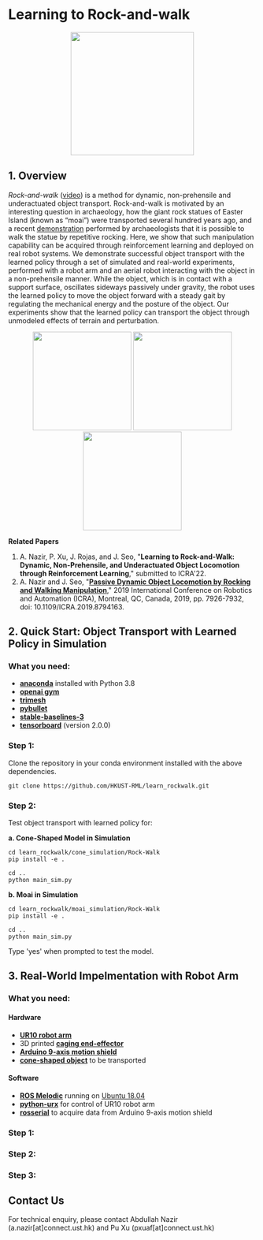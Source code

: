# Learning to Rock-and-walk

<p align="center">
  <img height="250" src="https://github.com/HKUST-RML/learn_rockwalk/blob/main/media/moai_rviz_standard.gif">
</p>

## 1. Overview
 *Rock-and-walk* ([video](https://youtu.be/yyURupLXQjk)) is a method for dynamic, non-prehensile and underactuated object transport. Rock-and-walk is motivated by an interesting question in archaeology, how the giant rock statues of Easter Island (known as “moai”) were transported several hundred years ago, and a recent [demonstration](https://www.youtube.com/watch?v=J5YR0uqPAI8&ab_channel=NationalGeographic) performed by archaeologists that it is possible to walk the statue by repetitive rocking. Here, we show that such manipulation capability can be acquired through reinforcement learning and deployed on real robot systems. We demonstrate successful object transport with the learned policy through a set of simulated and real-world experiments, performed with a robot arm and an aerial robot interacting with the object in a non-prehensile manner. While the object, which is in contact with a support surface, oscillates sideways passively under gravity, the robot uses the learned policy to move the object forward with a steady gait by regulating the mechanical energy and the posture of the object. Our experiments show that the learned policy can transport the object through unmodeled effects of terrain and perturbation.

<!-- This repository contains implementation codes of robotic ***rock-and-walk*** **manipulation** ([**video**](https://youtu.be/yyURupLXQjk)) for dynamic and non-prehensile object transport. The object, which is in contact with an environmental surface, is basically manipulated to rock from side to side about the contact point iteratively by the robot system. In the meantime, the passive dynamics due to gravity enables the object to roll along a zigzag path that leads to a forward walk. Rock-and-walk is a special-purpose method that enables the transport of a certain class of objects, which are too large and heavy to apply other primary methods such as grasping- or pushing-based operations. 
Our work is motivated by an interesting question in archaeology, how the giant rock statues of Easter Island (known as “moai”) were transported several hundred years ago, and a recent [demonstration](https://www.youtube.com/watch?v=J5YR0uqPAI8&ab_channel=NationalGeographic) performed by archaeologists that it is possible to walk the statue by iterative rocking. 

Our implementation employs a feedback control strategy for sustainable rock-and-walk gaiting through the effective regulation of the object’s energy and posture in multiple robotic settings: **caging-based single-arm manipulation**, **cable-driven dual-arm manipulation**, and **aerial manipulation**. -->

<!-- <p align="center">
  <img height="150" src="https://github.com/HKUST-RML/rockwalk/blob/master/media/caging_rockwalk.gif">
  <img height="150" src="https://github.com/HKUST-RML/rockwalk/blob/master/media/cable_rockwalk.gif">
  <img height="150" src="https://github.com/HKUST-RML/rockwalk/blob/master/media/aerial_rockwalk.gif">
</p> -->

<p align="center">
  <img height="200" src="https://github.com/HKUST-RML/learn_rockwalk/blob/main/media/cone_rviz_standard.gif">
  <img height="200" src="https://github.com/HKUST-RML/learn_rockwalk/blob/main/media/cone_real_arm.gif">
  <img height="200" src="https://github.com/HKUST-RML/learn_rockwalk/blob/main/media/cone_real_aerial.gif">
</p>

**Related Papers**
1. A. Nazir, P. Xu, J. Rojas, and J. Seo, "**Learning to Rock-and-Walk: Dynamic, Non-Prehensile, and Underactuated Object Locomotion through Reinforcement Learning**," submitted to ICRA'22.
2. A. Nazir and J. Seo, "[**Passive Dynamic Object Locomotion by Rocking and Walking Manipulation**](https://ieeexplore.ieee.org/document/8794163)," 2019 International Conference on Robotics and Automation (ICRA), Montreal, QC, Canada, 2019, pp. 7926-7932, doi: 10.1109/ICRA.2019.8794163.




<!--[**Full Video Link**](https://drive.google.com/file/d/1Nx8kZgXvVKMN7lSgfyp2BvnqaPJYh2qx/view?usp=sharing)-->

<!--![](https://github.com/HKUST-RML/rockwalk/blob/master/media/intro_photo_github_new-01.png)-->



## 2. Quick Start: Object Transport with Learned Policy in Simulation

### What you need:
* [**anaconda**](https://www.anaconda.com/products/individual) installed with Python 3.8
* [**openai gym**](https://gym.openai.com/docs/)
* [**trimesh**](https://github.com/mikedh/trimesh)
* [**pybullet**](https://pypi.org/project/pybullet/)
* [**stable-baselines-3**](https://stable-baselines3.readthedocs.io/en/master/guide/install.html)
* [**tensorboard**](https://pypi.org/project/tensorboard/) (version 2.0.0)


### Step 1:

Clone the repository in your conda environment installed with the above dependencies.
```
git clone https://github.com/HKUST-RML/learn_rockwalk.git
```

### Step 2:
Test object transport with learned policy for:

**a. Cone-Shaped Model in Simulation**
```
cd learn_rockwalk/cone_simulation/Rock-Walk
pip install -e .

cd ..
python main_sim.py
```

**b. Moai in Simulation**
```
cd learn_rockwalk/moai_simulation/Rock-Walk
pip install -e .

cd ..
python main_sim.py
```
Type 'yes' when prompted to test the model.


## 3. Real-World Impelmentation with Robot Arm

### What you need:

#### Hardware
* [**UR10 robot arm**](https://www.universal-robots.com/products/ur10-robot/)
* 3D printed [**caging end-effector**](https://github.com/HKUST-RML/learn_rockwalk/blob/main/cone_real_arm/CAD%20models/caging_end_effector.stl)
* [**Arduino 9-axis motion shield**](https://store.arduino.cc/usa/9-axis-motion-shield)
* [**cone-shaped object**](https://github.com/HKUST-RML/learn_rockwalk/blob/main/cone_real_arm/CAD%20models/cone.stl) to be transported

#### Software
* [**ROS Melodic**](https://www.ros.org/) running on [Ubuntu 18.04](http://releases.ubuntu.com/18.04/)
* [**python-urx**](https://github.com/SintefManufacturing/python-urx) for control of UR10 robot arm
* [**rosserial**](http://wiki.ros.org/rosserial) to acquire data from Arduino 9-axis motion shield

### Step 1:



### Step 2:

### Step 3:











<!-- ### 2.1 Hardware
* [**Arduino Mega 2560**](https://store.arduino.cc/usa/mega-2560-r3) equipped with [**Arduino 9 Axis Motion Shield**](https://store.arduino.cc/usa/9-axis-motion-shield)
* [**Universal Robot UR10 Robot Arm**](https://www.universal-robots.com/products/ur10-robot/)


### 2.2 Software
* [**Matlab**](https://www.mathworks.com/products/matlab.html) for object's passive dynamics simulation
* [**ROS Kinetic**](https://www.ros.org/) running on [**Ubuntu 16.04**](http://releases.ubuntu.com/16.04/) for real implementation of rock-and-walk
* [**python-urx**](https://github.com/SintefManufacturing/python-urx) for UR10 robot arm control
* [**rosserial**](http://wiki.ros.org/rosserial) to acquire data from Arduino 9 Axis Motion Shield
* [**teleop_twist_keyboard**](https://github.com/ros-teleop/teleop_twist_keyboard) to perform teleoperated rock-and-walk on a treadmill


## 3. Usage

### 3.1 Repository Organization and Installation
The following provides a brief description of each folder contained in this repository
```
1. /aerial_manipulation: contains ROS packages for rock-and-walk implementation with a quadrotor using mocap
2. /cad_models: contains .stl files for the object models used in the experiments
3. /rockwalk_kinematics: ROS package to acquire data from motion shield and process to obtain object state as it rolls without slipping
4. /rockwalk_ur10_control: ROS package to implement rock-and-walk in a single- or dual-arm setting using Arduino-MotionShield mounted on the object
5. /simulation: Matlab codes for passive dynamic simulation of object rolling on ground with its control point fixed
6. /simulation_rviz: ROS package to visualize passive dynamic simulation in RViz
```
To install ROS packages, first downloaded them into your catkin workspace and then run `catkin build` command from [**catkin_tools**](https://catkin-tools.readthedocs.io/en/latest/installing.html). Matlab scripts can be executed directly in Matlab.


### 3.2 Passive Dynamics Simulation

Our Matlab implementation computes passive dynamics of the object, modeled as an oblique-cone that has a circular base and a vertical rod attached to it, as it rolls without slipping on a flat surface. Our dynamic formulation only considers the center of mass of the object, while ignoring its moment of inertia. The motion of the object is visualized in [**RViz**](http://wiki.ros.org/rviz).

To obtain and solve the dynamic model in Matlab
```
>> cd simulation/
>> rolling_disk_eom.m
>> fixed_apex_sim.m
```
Parmeters for the oblique-cone model can be altered in the `simulation/cone_parameters.m` file. To visualize the simulation in RViz
```
roslaunch simulation_rviz fixed_apex.launch
```

<p align="center">
  <img width="40%" src="https://github.com/HKUST-RML/rockwalk/blob/master/media/rviz_simulation.gif">
</p>


### 3.3 Rock-and-Walk by Single- and Dual-Arm Manipulation

First, publish motion shield data in ROS using rosserial. Then calibrate the motion shield and use the output to compute object state:
```
rosrun rosserial_python serial_node.py _port:=/dev/ttyACM0 _baud:=115200
***calibrate motion sheild***
rosrun rockwalk_kinematics rockwalk_kinematics_node
```

Then run the following nodes to implement rock-and-walk in a single-arm setting with a caging end-effector, or, in a dual-arm setting with cables:

```
rosrun rockwalk_ur10_control single_arm_caging_labfloor_rockwalk
rosrun rockwalk_ur10_control dual_arm_cable_labfloor_rockwalk
```


### 3.4 Rock-and-Walk by Aerial Manipulation
Detailed instructions on executing rock-and-walk using a quadrotor equipped with a caging end-effector can be found in `aerial_manipulation/README.md`. Note our current implementation with quadrotor requires motion capture system to obtain state of both the quadrotor and the object.
 -->


## Contact Us
For technical enquiry, please contact Abdullah Nazir (a.nazir[at]connect.ust.hk) and Pu Xu (pxuaf[at]connect.ust.hk)
